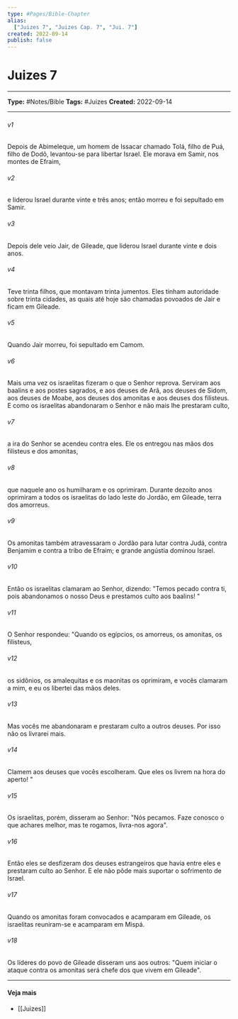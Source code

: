 ```yaml
---
type: #Pages/Bible-Chapter
alias:
  ["Juizes 7", "Juizes Cap. 7", "Jui. 7"]
created: 2022-09-14
publish: false
---
```


# Juizes 7

---

**Type:** #Notes/Bible
**Tags:** #Juizes
**Created:** 2022-09-14

---

###### v1
Depois de Abimeleque, um homem de Issacar chamado Tolá, filho de Puá, filho de Dodô, levantou-se para libertar Israel. Ele morava em Samir, nos montes de Efraim,
###### v2
e liderou Israel durante vinte e três anos; então morreu e foi sepultado em Samir.
###### v3
Depois dele veio Jair, de Gileade, que liderou Israel durante vinte e dois anos.
###### v4
Teve trinta filhos, que montavam trinta jumentos. Eles tinham autoridade sobre trinta cidades, as quais até hoje são chamadas povoados de Jair e ficam em Gileade.
###### v5
Quando Jair morreu, foi sepultado em Camom.
###### v6
Mais uma vez os israelitas fizeram o que o Senhor reprova. Serviram aos baalins e aos postes sagrados, e aos deuses de Arã, aos deuses de Sidom, aos deuses de Moabe, aos deuses dos amonitas e aos deuses dos filisteus. E como os israelitas abandonaram o Senhor e não mais lhe prestaram culto,
###### v7
a ira do Senhor se acendeu contra eles. Ele os entregou nas mãos dos filisteus e dos amonitas,
###### v8
que naquele ano os humilharam e os oprimiram. Durante dezoito anos oprimiram a todos os israelitas do lado leste do Jordão, em Gileade, terra dos amorreus.
###### v9
Os amonitas também atravessaram o Jordão para lutar contra Judá, contra Benjamim e contra a tribo de Efraim; e grande angústia dominou Israel.
###### v10
Então os israelitas clamaram ao Senhor, dizendo: "Temos pecado contra ti, pois abandonamos o nosso Deus e prestamos culto aos baalins! "
###### v11
O Senhor respondeu: "Quando os egípcios, os amorreus, os amonitas, os filisteus,
###### v12
os sidônios, os amalequitas e os maonitas os oprimiram, e vocês clamaram a mim, e eu os libertei das mãos deles.
###### v13
Mas vocês me abandonaram e prestaram culto a outros deuses. Por isso não os livrarei mais.
###### v14
Clamem aos deuses que vocês escolheram. Que eles os livrem na hora do aperto! "
###### v15
Os israelitas, porém, disseram ao Senhor: "Nós pecamos. Faze conosco o que achares melhor, mas te rogamos, livra-nos agora".
###### v16
Então eles se desfizeram dos deuses estrangeiros que havia entre eles e prestaram culto ao Senhor. E ele não pôde mais suportar o sofrimento de Israel.
###### v17
Quando os amonitas foram convocados e acamparam em Gileade, os israelitas reuniram-se e acamparam em Mispá.
###### v18
Os líderes do povo de Gileade disseram uns aos outros: "Quem iniciar o ataque contra os amonitas será chefe dos que vivem em Gileade".


---

#### Veja mais

- [[Juizes]]
